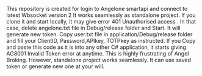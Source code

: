 This repository is created for login to Angelone smartapi and connect to latest Wbsocket version 2
It works seamlessly as standalone project.
If you clone it and start locally, it may give error 401 Unauthorised access . In that case, delete angelone.txt file in Debug/release folder and Start. It will generate new token.
Copy user.txt file in application/Debug/release folder and fill your ClientID, Password,APIkey, TOTPkey as instructed. 
If you Copy and paste this code as it is into any other C# application, it starts giving AG8001 Invalid Token error at anytime. This is highly frustrating of Angel Broking.
However, standalone project works seamlessly. It can use saved token or generate new one at your will.
